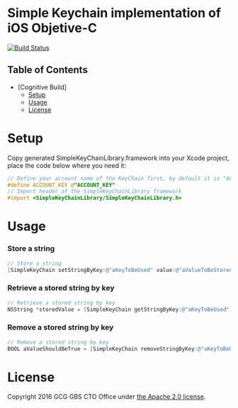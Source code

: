 # Simple Keychain implementation of iOS Objetive-C
[![Build Status](https://travis-ci.org/CognitiveBuild/SimpleKeyChainObjectiveC.svg?branch=master)](https://travis-ci.org/CognitiveBuild/SimpleKeyChainObjectiveC)

Table of Contents
-----------------
* [Cognitive Build]
  * [Setup](#Setup)
  * [Usage](#Usage)
  * [License](#License)

# Setup
Copy generated SimpleKeyChainLibrary.framework into your Xcode project, place the code below where you need it:
```objective-c
// Define your account name of the KeyChain first, by default it is "ACCOUNT_KEY"
#define ACCOUNT_KEY @"ACCOUNT_KEY"
// Import header of the SimpleKeyChainLibrary framework
#import <SimpleKeyChainLibrary/SimpleKeyChainLibrary.h>
```

# Usage
### Store a string
```objective-c
// Store a string
[SimpleKeyChain setStringByKey:@"aKeyToBeUsed" value:@"aValueToBeStored"];
```
### Retrieve a stored string by key
```objective-c
// Retrieve a stored string by key
NSString *storedValue = [SimpleKeyChain getStringByKey:@"aKeyToBeUsed"];
```
### Remove a stored string by key
```objective-c
// Remove a stored string by key
BOOL aValueShouldBeTrue = [SimpleKeyChain removeStringByKey:@"aKeyToBeUsed"];

```

# License
Copyright 2016 GCG GBS CTO Office under [the Apache 2.0 license](LICENSE).